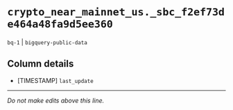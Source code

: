 # `crypto_near_mainnet_us._sbc_f2ef73de464a48fa9d5ee360`
`bq-1` | `bigquery-public-data`

## Column details
* [TIMESTAMP] `last_update`

-------------------------------------------------------------------------------
*Do not make edits above this line.*
